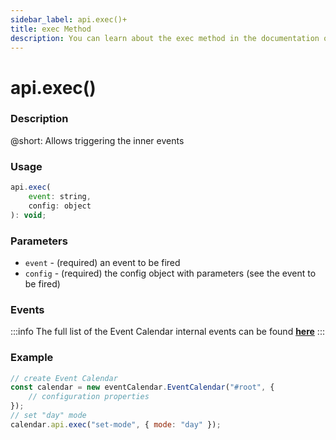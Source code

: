 ```yaml
---
sidebar_label: api.exec()+
title: exec Method
description: You can learn about the exec method in the documentation of the DHTMLX JavaScript Event Calendar library. Browse developer guides and API reference, try out code examples and live demos, and download a free 30-day evaluation version of DHTMLX Event Calendar.
---
```


# api.exec()

### Description

@short: Allows triggering the inner events

### Usage

~~~jsx {}
api.exec(
	event: string,
	config: object
): void;
~~~

### Parameters

- `event` - (required) an event to be fired 
- `config` - (required) the config object with parameters (see the event to be fired)

### Events

:::info
The full list of the Event Calendar internal events can be found [**here**](api/overview/events_overview.md)
:::

### Example

~~~jsx {6}
// create Event Calendar
const calendar = new eventCalendar.EventCalendar("#root", {
	// configuration properties
});
// set "day" mode
calendar.api.exec("set-mode", { mode: "day" });
~~~
